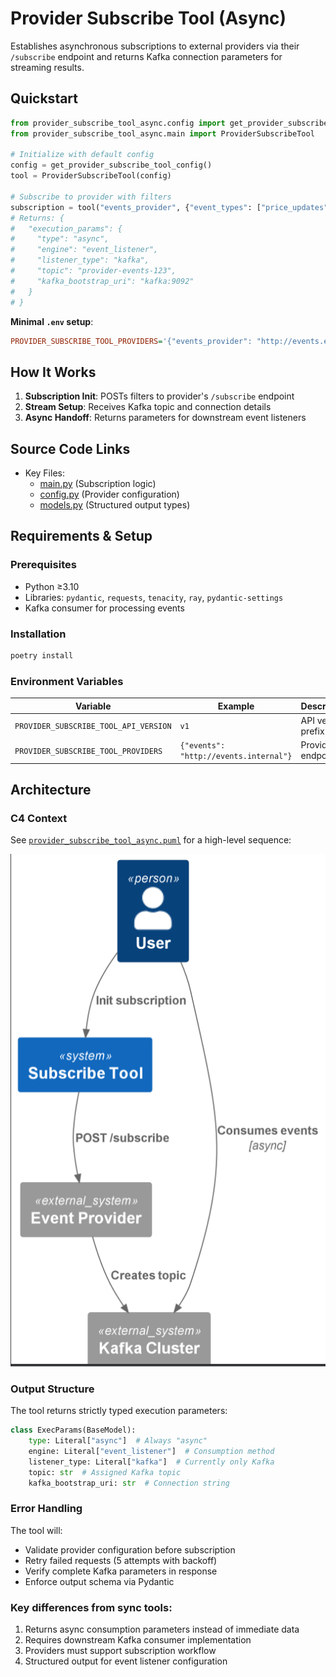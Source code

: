 # Provider Subscribe Tool (Async)

Establishes asynchronous subscriptions to external providers via their `/subscribe` endpoint and returns Kafka connection parameters for streaming results.

## Quickstart

```python
from provider_subscribe_tool_async.config import get_provider_subscribe_tool_config
from provider_subscribe_tool_async.main import ProviderSubscribeTool

# Initialize with default config
config = get_provider_subscribe_tool_config()
tool = ProviderSubscribeTool(config)

# Subscribe to provider with filters
subscription = tool("events_provider", {"event_types": ["price_updates"]})
# Returns: {
#   "execution_params": {
#     "type": "async",
#     "engine": "event_listener",
#     "listener_type": "kafka",
#     "topic": "provider-events-123",
#     "kafka_bootstrap_uri": "kafka:9092"
#   }
# }
```

**Minimal `.env` setup**:
```ini
PROVIDER_SUBSCRIBE_TOOL_PROVIDERS='{"events_provider": "http://events.example.com"}'
```

## How It Works

1. **Subscription Init**: POSTs filters to provider's `/subscribe` endpoint
2. **Stream Setup**: Receives Kafka topic and connection details
3. **Async Handoff**: Returns parameters for downstream event listeners


## Source Code Links
- Key Files:
  - [main.py](https://github.com/prxs-ai/praxis-tool-examples/blob/main/tools/provider-subscribe-tool-async/src/provider_subscribe_tool_async/main.py) (Subscription logic)
  - [config.py](https://github.com/prxs-ai/praxis-tool-examples/blob/main/tools/provider-subscribe-tool-async/src/provider_subscribe_tool_async/config.py) (Provider configuration)
  - [models.py](https://github.com/prxs-ai/praxis-tool-examples/blob/main/tools/provider-subscribe-tool-async/src/provider_subscribe_tool_async/models.py) (Structured output types)

## Requirements & Setup

### Prerequisites
- Python ≥3.10
- Libraries: `pydantic`, `requests`, `tenacity`, `ray`, `pydantic-settings`
- Kafka consumer for processing events

### Installation
```bash
poetry install
```

### Environment Variables
| Variable | Example | Description |
|----------|---------|-------------|
| `PROVIDER_SUBSCRIBE_TOOL_API_VERSION` | `v1` | API version prefix |
| `PROVIDER_SUBSCRIBE_TOOL_PROVIDERS` | `{"events": "http://events.internal"}` | Provider endpoints |

## Architecture

### C4 Context
See [`provider_subscribe_tool_async.puml`](./images/diagrams/provider_subscribe_tool_async/provider_subscribe_tool_async.puml) for a high-level sequence:

![provider_subscribe_tool_async.png](./images/diagrams/provider_subscribe_tool_async/provider_subscribe_tool_async.png)

### Output Structure
The tool returns strictly typed execution parameters:
```python
class ExecParams(BaseModel):
    type: Literal["async"]  # Always "async"
    engine: Literal["event_listener"]  # Consumption method
    listener_type: Literal["kafka"]  # Currently only Kafka
    topic: str  # Assigned Kafka topic
    kafka_bootstrap_uri: str  # Connection string
```

### Error Handling
The tool will:
- Validate provider configuration before subscription
- Retry failed requests (5 attempts with backoff)
- Verify complete Kafka parameters in response
- Enforce output schema via Pydantic


### Key differences from sync tools:
1. Returns async consumption parameters instead of immediate data
2. Requires downstream Kafka consumer implementation
3. Providers must support subscription workflow
4. Structured output for event listener configuration
